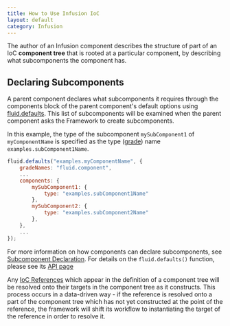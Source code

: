 ```yaml
---
title: How to Use Infusion IoC
layout: default
category: Infusion
---
```


The author of an Infusion component describes the structure of part of an IoC **component tree** that is rooted at a particular component, by describing what subcomponents the component has.

## Declaring Subcomponents ##

A parent component declares what subcomponents it requires through the components block of the parent component's default options using [fluid.defaults](https://github.com/fluid-project/infusion/blob/infusion-1.5/src/framework/core/js/Fluid.js#L1519-L1539). This list of subcomponents will be examined when the parent component asks the Framework to create subcomponents.

In this example, the type of the subcomponent `mySubComponent1` of `myComponentName` is specified as the type ([grade](ComponentGrades.md)) name `examples.subComponent1Name`.

```javascript
fluid.defaults("examples.myComponentName", {
    gradeNames: "fluid.component",
    ...
    components: {
        mySubComponent1: {
            type: "examples.subComponent1Name"
        },
        mySubComponent2: {
            type: "examples.subComponent2Name"
        },
    },
    ...
});
```

For more information on how components can declare subcomponents, see [Subcomponent Declaration](SubcomponentDeclaration.md). For details on the `fluid.defaults()` function,
please see its [API page](CoreAPI.md#fluiddefaultsgradename-options)

Any [IoC References](IoCReferences.md) which appear in the definition of a component tree will be resolved onto their targets in the component tree as it constructs. This process occurs in a data-driven way - if the reference is resolved onto a part of the component tree which has not yet constructed at the point of the reference, the framework will shift its workflow to instantiating the target of the reference in order to resolve it.
